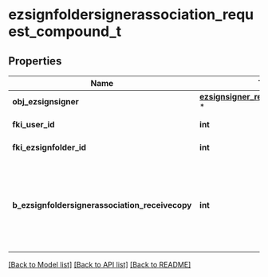 # ezsignfoldersignerassociation_request_compound_t

## Properties
Name | Type | Description | Notes
------------ | ------------- | ------------- | -------------
**obj_ezsignsigner** | [**ezsignsigner_request_compound_t**](ezsignsigner_request_compound.md) \* |  | [optional] 
**fki_user_id** | **int** | The unique ID of the User | [optional] 
**fki_ezsignfolder_id** | **int** | The unique ID of the Ezsignfolder | 
**b_ezsignfoldersignerassociation_receivecopy** | **int** | If this flag is true. The signatory will receive a copy of every signed Ezsigndocument even if it ain&#39;t required to sign the document. | [optional] 

[[Back to Model list]](../README.md#documentation-for-models) [[Back to API list]](../README.md#documentation-for-api-endpoints) [[Back to README]](../README.md)


